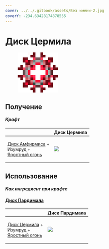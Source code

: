 ```yaml
---
cover: ../../.gitbook/assets/Без имени-2.jpg
coverY: -234.63428174878555
---
```


# Диск Цермила

<figure><img src="../../.gitbook/assets/cermile_disk_128.png" alt=""><figcaption></figcaption></figure>

## Получение

#### _Крафт_

|                                                                                                                   |  Диск Цермила                                |
| ----------------------------------------------------------------------------------------------------------------- | -------------------------------------------- |
| <p><a href="amthirmis_disk.md">Диск Амфирмиса</a> +<br>Изумруд +<br><a href="fury_fire.md">Яростный огонь</a></p> | ![](../../.gitbook/assets/cermile\_disk.png) |

## Использование

#### _Как ингредиент при крафте_

#### [Диск Пардимала](pardimal_disk.md)

|                                                                                                               |  Диск Пардимала                               |
| ------------------------------------------------------------------------------------------------------------- | --------------------------------------------- |
| <p><a href="cermile_disk.md">Диск Цермила</a> +<br>Изумруд +<br><a href="fury_fire.md">Яростный огонь</a></p> | ![](../../.gitbook/assets/pardimal\_disk.png) |

